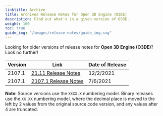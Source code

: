 ```yaml
---
linktitle: Archive
title: Archived Release Notes for Open 3D Engine (O3DE)
description: Find out what's in a given version of O3DE.
weight: 100
toc: true
guide_img: "/images/release-notes/guide_img.svg"
---
```


Looking for older versions of release notes for **Open 3D Engine (O3DE)**? Look no further!

| Version     |  Link                                           | Date of Release    |
|-------------|-------------------------------------------------|--------------------|
| 2107.1      | [21.11 Release Notes](./21-11-release-notes/)     | 12/2/2021          |
| 2107.1      | [2107.1 Release Notes](./2107-1-release-notes/)   | 7/6/2021           |

**Note**: Source versions use the `XXXX.X` numbering model. Binary releases use the `XX.XX` numbering model, where the decimal place is moved to the left by 2 values from the original source code version, and any values after 4 are truncated.
